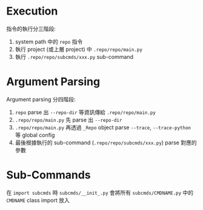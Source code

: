 
# Execution

指令的執行分三階段:
1. system path 中的 `repo` 指令
2. 執行 project (或上層 project) 中 `.repo/repo/main.py`
3. 執行 `.repo/repo/subcmds/xxx.py` sub-command

# Argument Parsing

Argument parsing 分四階段:
1. `repo` parse 出 `--repo-dir` 等資訊傳給 `.repo/repo/main.py`
2. `.repo/repo/main.py` 先 parse 出 `--repo-dir`
3. `.repo/repo/main.py` 再透過 `_Repo` object parse `--trace`, `--trace-python` 等 global config
4. 最後根據執行的 sub-command (`.repo/repo/subcmds/xxx.py`) parse 對應的參數

# Sub-Commands

在 `import subcmds` 時 `subcmds/__init_.py` 會將所有 `subcmds/CMDNAME.py` 中的 `CMDNAME` class import 放入

